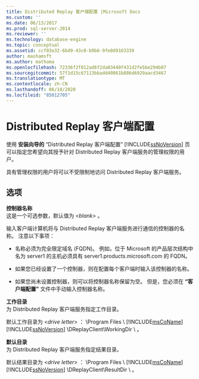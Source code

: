 ```yaml
---
title: Distributed Replay 客户端配置 |Microsoft Docs
ms.custom: ''
ms.date: 06/13/2017
ms.prod: sql-server-2014
ms.reviewer: ''
ms.technology: database-engine
ms.topic: conceptual
ms.assetid: ccf03e32-6bd9-43c0-b9b6-9fe0d9163339
author: mashamsft
ms.author: mathoma
ms.openlocfilehash: 72336f2f012ad6f2da03440f431d2fe5be294b07
ms.sourcegitcommit: 57f1d15c67113bbadd40861b886d6929aacd3467
ms.translationtype: MT
ms.contentlocale: zh-CN
ms.lasthandoff: 06/18/2020
ms.locfileid: "85012705"
---
```

# <a name="distributed-replay-client-configuration"></a>Distributed Replay 客户端配置
  使用 **安装向导的** “Distributed Replay 客户端配置” [!INCLUDE[ssNoVersion](../../includes/ssnoversion-md.md)] 页可以指定您希望向其授予针对 Distributed Replay 客户端服务的管理权限的用户。  
  
 具有管理权限的用户将可以不受限制地访问 Distributed Replay 客户端服务。  
  
## <a name="options"></a>选项  
 **控制器名称**  
 这是一个可选参数，默认值为 \<*blank*> 。  
  
 输入客户端计算机将与 Distributed Replay 客户端服务进行通信的控制器的名称。 注意以下事项：  
  
-   名称必须为完全限定域名 (FQDN)。 例如，位于 Microsoft 的产品层次结构中名为 server1 的主机必须具有 server1.products.microsoft.com 的 FQDN。  
  
-   如果您已经设置了一个控制器，则在配置每个客户端时输入该控制器的名称。  
  
-   如果您尚未设置控制器，则可以将控制器名称保留为空。 但是，您必须在 **“客户端配置”** 文件中手动输入控制器名称。  
  
 **工作目录**  
 为 Distributed Replay 客户端服务指定工作目录。  
  
 默认工作目录为 \<*drive letter*> ： \Program Files \\ [!INCLUDE[msCoName](../../includes/msconame-md.md)] [!INCLUDE[ssNoVersion](../../includes/ssnoversion-md.md)] \DReplayClient\WorkingDir \\ 。  
  
 **默认目录**  
 为 Distributed Replay 客户端服务指定结果目录。  
  
 默认结果目录为 \<*drive letter*> ： \Program Files \\ [!INCLUDE[msCoName](../../includes/msconame-md.md)] [!INCLUDE[ssNoVersion](../../includes/ssnoversion-md.md)] \DReplayClient\ResultDir \\ 。  
  
  
